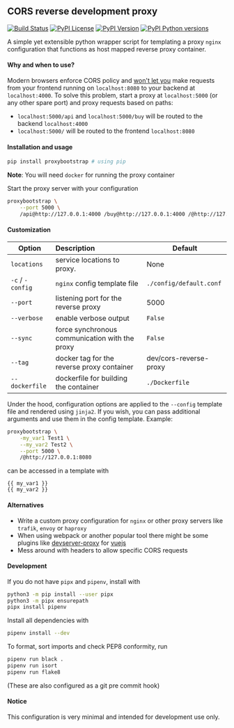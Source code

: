 ## CORS reverse development proxy
[![Build Status](https://travis-ci.com/romnnn/proxybootstrap.svg?branch=master)](https://travis-ci.com/romnnn/proxybootstrap)
[![PyPI License](https://img.shields.io/pypi/l/proxybootstrap)](https://pypi.org/project/proxybootstrap/)
[![PyPI Version](https://img.shields.io/pypi/v/proxybootstrap)](https://pypi.org/project/proxybootstrap/)
[![PyPI Python versions](https://img.shields.io/pypi/pyversions/proxybootstrap)](https://pypi.org/project/proxybootstrap/)

A simple yet extensible python wrapper script for templating a proxy `nginx` configuration
that functions as host mapped reverse proxy container. 

#### Why and when to use?
Modern browsers enforce CORS policy and [won't let you](https://developer.mozilla.org/en-US/docs/Web/HTTP/Access_control_CORS) make requests
from your frontend running on `localhost:8080` to your backend at 
`localhost:4000`. To solve this problem, start a proxy at `localhost:5000`
(or any other spare port) and proxy requests based on paths:
- `localhost:5000/api` and `localhost:5000/buy` will be routed to the backend `localhost:4000`
- `localhost:5000/` will be routed to the frontend `localhost:8080`

#### Installation and usage
```bash
pip install proxybootstrap # using pip
```
**Note**: You will need `docker` for running the proxy container

Start the proxy server with your configuration
```bash
proxybootstrap \
    --port 5000 \
    /api@http://127.0.0.1:4000 /buy@http://127.0.0.1:4000 /@http://127.0.0.1:8080
```

#### Customization
| Option                | Description                                       | Default 
| ----------------------|:--------------------------------------------------|---------
| `locations`           | service locations to proxy.                       | None
| `-c` / `-config`      | `nginx` config template file                      | `./config/default.conf`
| `--port`              | listening port for the reverse proxy              | 5000
| `--verbose`           | enable verbose output                             | `False`
| `--sync`              | force synchronous communication with the proxy    | `False`
| `--tag`               | docker tag for the reverse proxy container        | dev/cors-reverse-proxy
| `--dockerfile`        | dockerfile for building the container             | `./Dockerfile`


Under the hood, configuration options are applied to the `--config` template
file and rendered using `jinja2`. If you wish, you can pass additional arguments and use
them in the config template.
Example:
```bash
proxybootstrap \
    -my_var1 Test1 \
    --my_var2 Test2 \
    --port 5000 \
    /@http://127.0.0.1:8080
```
can be accessed in a template with
```
{{ my_var1 }}
{{ my_var2 }}
```

#### Alternatives
- Write a custom proxy configuration for `nginx` or other proxy servers like
`trafik`, `envoy` or `haproxy`
- When using webpack or another popular tool there might be some plugins like 
[devserver-proxy](https://cli.vuejs.org/config/#devserver-proxy) for [vuejs](https://vuejs.org)
- Mess around with headers to allow specific CORS requests

#### Development
If you do not have `pipx` and `pipenv`, install with
```bash
python3 -m pip install --user pipx
python3 -m pipx ensurepath
pipx install pipenv
```

Install all dependencies with
```bash
pipenv install --dev
```

To format, sort imports and check PEP8 conformity, run
```bash
pipenv run black .
pipenv run isort
pipenv run flake8
```
(These are also configured as a git pre commit hook)

#### Notice
This configuration is very minimal and intended for development use only.